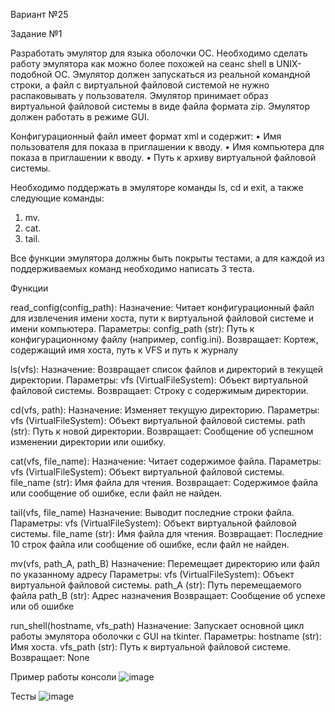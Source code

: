 Вариант №25 

Задание №1 

Разработать эмулятор для языка оболочки ОС. Необходимо сделать работу 
эмулятора как можно более похожей на сеанс shell в UNIX-подобной ОС. 
Эмулятор должен запускаться из реальной командной строки, а файл с 
виртуальной файловой системой не нужно распаковывать у пользователя. 
Эмулятор принимает образ виртуальной файловой системы в виде файла формата 
zip. Эмулятор должен работать в режиме GUI.

Конфигурационный файл имеет формат xml и содержит: 
• Имя пользователя для показа в приглашении к вводу. 
• Имя компьютера для показа в приглашении к вводу. 
• Путь к архиву виртуальной файловой системы. 

Необходимо поддержать в эмуляторе команды ls, cd и exit, а также 
следующие команды: 
1. mv. 
2. cat. 
3. tail.

Все функции эмулятора должны быть покрыты тестами, а для каждой из 
поддерживаемых команд необходимо написать 3 теста.


Функции

read_config(config_path):
Назначение: Читает конфигурационный файл для извлечения имени хоста, пути к виртуальной файловой системе и имени компьютера.
Параметры: config_path (str): Путь к конфигурационному файлу (например, config.ini).
Возвращает: Кортеж, содержащий имя хоста, путь к VFS и путь к журналу

ls(vfs):
Назначение: Возвращает список файлов и директорий в текущей директории.
Параметры: vfs (VirtualFileSystem): Объект виртуальной файловой системы.
Возвращает: Строку с содержимым директории.

cd(vfs, path):
Назначение: Изменяет текущую директорию.
Параметры: vfs (VirtualFileSystem): Объект виртуальной файловой системы.
path (str): Путь к новой директории.
Возвращает: Сообщение об успешном изменении директории или ошибку.

cat(vfs, file_name):
Назначение: Читает содержимое файла.
Параметры: vfs (VirtualFileSystem): Объект виртуальной файловой системы.
file_name (str): Имя файла для чтения.
Возвращает: Содержимое файла или сообщение об ошибке, если файл не найден.

tail(vfs, file_name)
Назначение: Выводит последние строки файла.
Параметры: vfs (VirtualFileSystem): Объект виртуальной файловой системы.
file_name (str): Имя файла для чтения.
Возвращает: Последние 10 строк файла или сообщение об ошибке, если файл не найден.

mv(vfs, path_A, path_B)
Назначение: Перемещает директорию или файл по указанному адресу
Параметры: vfs (VirtualFileSystem): Объект виртуальной файловой системы.
path_A (str): Путь перемещаемого файла
path_B (str): Адрес назначения
Возвращает: Сообщение об успехе или об ошибке

run_shell(hostname, vfs_path)
Назначение: Запускает основной цикл работы эмулятора оболочки с GUI на tkinter.
Параметры: hostname (str): Имя хоста.
vfs_path (str): Путь к виртуальной файловой системе.
Возвращает: None







Пример работы консоли
![image](https://github.com/user-attachments/assets/c5bc6cac-c800-4cbf-9e39-0e35ee406c39)

Тесты
![image](https://github.com/user-attachments/assets/88e5cc75-5696-4910-ac31-3c44b85e3e16)



